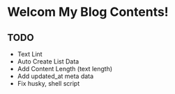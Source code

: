 # Welcom My Blog Contents!

## TODO

- Text Lint
- Auto Create List Data
- Add Content Length (text length)
- Add updated_at meta data
- Fix husky, shell script
